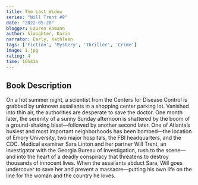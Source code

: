 ```yaml
---
title: The Last Widow
series: "Will Trent #9"
date: "2022-05-28"
blogger: Lauren Hamann
author: Slaughter, Karin
narrator: Early, Kathleen
tags: ['Fiction', 'Mystery', 'Thriller', 'Crime']
image: 1.jpg
rating: 4
time: 16h41m
---
```



## Book Description

On a hot summer night, a scientist from the Centers for Disease Control is grabbed by unknown assailants in a shopping center parking lot. Vanished into thin air, the authorities are desperate to save the doctor. One month later, the serenity of a sunny Sunday afternoon is shattered by the boom of a ground-shaking blast—followed by another second later. One of Atlanta’s busiest and most important neighborhoods has been bombed—the location of Emory University, two major hospitals, the FBI headquarters, and the CDC. Medical examiner Sara Linton and her partner Will Trent, an investigator with the Georgia Bureau of Investigation, rush to the scene—and into the heart of a deadly conspiracy that threatens to destroy thousands of innocent lives. When the assailants abduct Sara, Will goes undercover to save her and prevent a massacre—putting his own life on the line for the woman and the country he loves.